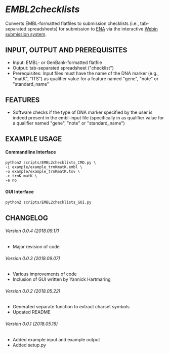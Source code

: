 *EMBL2checklists*
===================
Converts EMBL-formatted flatfiles to submission checklists (i.e., tab-separated spreadsheets) for submission to [ENA](http://www.ebi.ac.uk/ena) via the interactive [Webin submission system](https://www.ebi.ac.uk/ena/submit/sra/#home).

INPUT, OUTPUT AND PREREQUISITES
-------------------------------
* Input: EMBL- or GenBank-formatted flatfile
* Output: tab-separated spreadsheet ("checklist")
* Prerequisites: Input files must have the name of the DNA marker (e.g., "matK", "ITS") as qualifier value for a feature named "gene", "note" or "standard_name"

FEATURES
--------
* Software checks if the type of DNA marker specified by the user is indeed present in the embl-input file (specifically in as qualifier value for a qualifier named "gene", "note" or "standard_name")

EXAMPLE USAGE
-------------
#### Commandline Interface
```
python2 scripts/EMBL2checklists_CMD.py \
-i example/example_trnKmatK.embl \
-o example/example_trnKmatK.tsv \
-c trnK_matK \
-e no
```
#### GUI Interface
```
python2 scripts/EMBL2checklists_GUI.py
```

CHANGELOG
---------
###### Version 0.0.4 (2018.09.17)
* Major revision of code
###### Version 0.0.3 (2018.09.07)
* Various improvements of code
* Inclusion of GUI written by Yannick Hartmaring
###### Version 0.0.2 (2018.05.22)
* Generated separate function to extract charset symbols
* Updated README
###### Version 0.0.1 (2018.05.16)
* Added example input and example output
* Added setup.py
